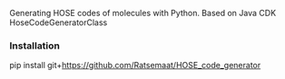 Generating HOSE codes of molecules with Python. Based on Java CDK HoseCodeGeneratorClass


### Installation
pip install git+https://github.com/Ratsemaat/HOSE_code_generator
